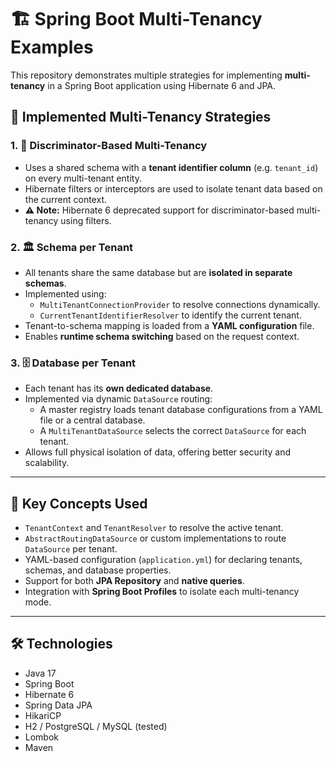 # 🏗️ Spring Boot Multi-Tenancy Examples

This repository demonstrates multiple strategies for implementing **multi-tenancy** in a Spring Boot application using
Hibernate 6 and JPA.

## 🚀 Implemented Multi-Tenancy Strategies

### 1. 🧩 Discriminator-Based Multi-Tenancy

- Uses a shared schema with a **tenant identifier column** (e.g. `tenant_id`) on every multi-tenant entity.
- Hibernate filters or interceptors are used to isolate tenant data based on the current context.
- **⚠️ Note:** Hibernate 6 deprecated support for discriminator-based multi-tenancy using filters.

### 2. 🏛️ Schema per Tenant

- All tenants share the same database but are **isolated in separate schemas**.
- Implemented using:
    - `MultiTenantConnectionProvider` to resolve connections dynamically.
    - `CurrentTenantIdentifierResolver` to identify the current tenant.
- Tenant-to-schema mapping is loaded from a **YAML configuration** file.
- Enables **runtime schema switching** based on the request context.

### 3. 🗄️ Database per Tenant

- Each tenant has its **own dedicated database**.
- Implemented via dynamic `DataSource` routing:
    - A master registry loads tenant database configurations from a YAML file or a central database.
    - A `MultiTenantDataSource` selects the correct `DataSource` for each tenant.
- Allows full physical isolation of data, offering better security and scalability.

---

## 🧠 Key Concepts Used

- `TenantContext` and `TenantResolver` to resolve the active tenant.
- `AbstractRoutingDataSource` or custom implementations to route `DataSource` per tenant.
- YAML-based configuration (`application.yml`) for declaring tenants, schemas, and database properties.
- Support for both **JPA Repository** and **native queries**.
- Integration with **Spring Boot Profiles** to isolate each multi-tenancy mode.

---

## 🛠️ Technologies

- Java 17
- Spring Boot
- Hibernate 6
- Spring Data JPA
- HikariCP
- H2 / PostgreSQL / MySQL (tested)
- Lombok
- Maven